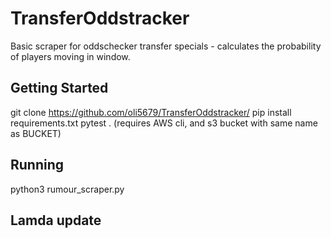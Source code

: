 # TransferOddstracker

Basic scraper for oddschecker transfer specials - calculates the probability of players moving in window.

## Getting Started

git clone https://github.com/oli5679/TransferOddstracker/
pip install requirements.txt
pytest .
(requires AWS cli, and s3 bucket with same name as BUCKET)

## Running 

python3 rumour_scraper.py

## Lamda update